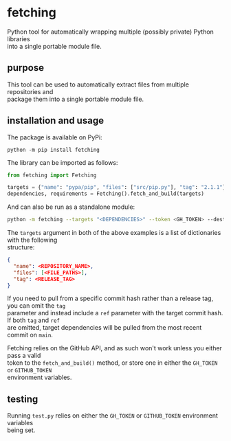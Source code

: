 # fetching

Python tool for automatically wrapping multiple (possibly private) Python libraries \
into a single portable module file.

## purpose

This tool can be used to automatically extract files from multiple repositories and \
package them into a single portable module file.

## installation and usage

The package is available on PyPi:

```shell
python -m pip install fetching
```

The library can be imported as follows:

```python
from fetching import Fetching

targets = {"name": "pypa/pip", "files": ["src/pip.py"], "tag": "2.1.1"}
dependencies, requirements = Fetching().fetch_and_build(targets)
```

And can also be run as a standalone module:

```bash
python -m fetching --targets "<DEPENDENCIES>" --token <GH_TOKEN> --dest <output_file_path>
```

The `targets` argument in both of the above examples is a list of dictionaries with the following \
structure:

```json
{
  "name": <REPOSITORY_NAME>,
  "files": [<FILE_PATHS>],
  "tag": <RELEASE_TAG>
}
```

If you need to pull from a specific commit hash rather than a release tag, you can omit the `tag` \
parameter and instead include a `ref` parameter with the target commit hash. If both `tag` and `ref` \
are omitted, target dependencies will be pulled from the most recent commit on `main`.

Fetching relies on the GitHub API, and as such won't work unless you either pass a valid \
token to the `fetch_and_build()` method, or store one in either the `GH_TOKEN` or `GITHUB_TOKEN` \
environment variables.

## testing

Running `test.py` relies on either the `GH_TOKEN` or `GITHUB_TOKEN` environment variables \
being set.